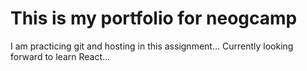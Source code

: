 # This is my portfolio for neogcamp

I am practicing git and hosting in this assignment...
Currently looking forward to learn React...
